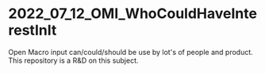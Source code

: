 # 2022_07_12_OMI_WhoCouldHaveInterestInIt
Open Macro input can/could/should be use by lot's of people and product. This repository is a R&amp;D on this subject.
